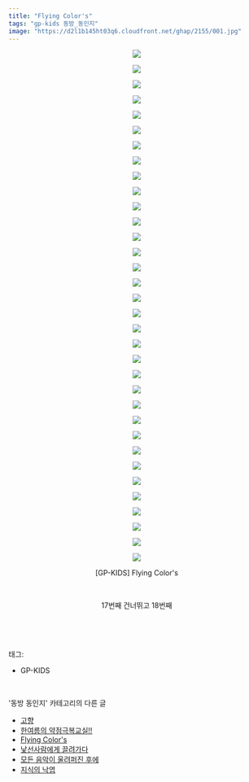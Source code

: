 ```yaml
---
title: "Flying Color's"
tags: "gp-kids 동방_동인지"
image: "https://d2l1b145ht03q6.cloudfront.net/ghap/2155/001.jpg"
---
```

<div class="article">
<p style="text-align: center; clear: none; float: none;"><img src="{{ site.imgserver1 }}/ghap/2155/001.jpg"/></p>
<p style="text-align: center; clear: none; float: none;"><img src="{{ site.imgserver1 }}/ghap/2155/002.jpg"/></p>
<p style="text-align: center; clear: none; float: none;"><img src="{{ site.imgserver1 }}/ghap/2155/003.jpg"/></p>
<p style="text-align: center; clear: none; float: none;"><img src="{{ site.imgserver1 }}/ghap/2155/004.jpg"/></p>
<p style="text-align: center; clear: none; float: none;"><img src="{{ site.imgserver1 }}/ghap/2155/005.jpg"/></p>
<p style="text-align: center; clear: none; float: none;"><img src="{{ site.imgserver1 }}/ghap/2155/006.jpg"/></p>
<p style="text-align: center; clear: none; float: none;"><img src="{{ site.imgserver1 }}/ghap/2155/007.jpg"/></p>
<p style="text-align: center; clear: none; float: none;"><img src="{{ site.imgserver1 }}/ghap/2155/008.jpg"/></p>
<p style="text-align: center; clear: none; float: none;"><img src="{{ site.imgserver1 }}/ghap/2155/009.jpg"/></p>
<p style="text-align: center; clear: none; float: none;"><img src="{{ site.imgserver1 }}/ghap/2155/010.jpg"/></p>
<p style="text-align: center; clear: none; float: none;"><img src="{{ site.imgserver1 }}/ghap/2155/011.jpg"/></p>
<p style="text-align: center; clear: none; float: none;"><img src="{{ site.imgserver1 }}/ghap/2155/012.jpg"/></p>
<p style="text-align: center; clear: none; float: none;"><img src="{{ site.imgserver1 }}/ghap/2155/013.jpg"/></p>
<p style="text-align: center; clear: none; float: none;"><img src="{{ site.imgserver1 }}/ghap/2155/014.jpg"/></p>
<p style="text-align: center; clear: none; float: none;"><img src="{{ site.imgserver1 }}/ghap/2155/015.jpg"/></p>
<p style="text-align: center; clear: none; float: none;"><img src="{{ site.imgserver1 }}/ghap/2155/016.jpg"/></p>
<p style="text-align: center; clear: none; float: none;"><img src="{{ site.imgserver1 }}/ghap/2155/017.jpg"/></p>
<p style="text-align: center; clear: none; float: none;"><img src="{{ site.imgserver1 }}/ghap/2155/018.jpg"/></p>
<p style="text-align: center; clear: none; float: none;"><img src="{{ site.imgserver1 }}/ghap/2155/019.jpg"/></p>
<p style="text-align: center; clear: none; float: none;"><img src="{{ site.imgserver1 }}/ghap/2155/020.jpg"/></p>
<p style="text-align: center; clear: none; float: none;"><img src="{{ site.imgserver1 }}/ghap/2155/021.jpg"/></p>
<p style="text-align: center; clear: none; float: none;"><img src="{{ site.imgserver1 }}/ghap/2155/022.jpg"/></p>
<p style="text-align: center; clear: none; float: none;"><img src="{{ site.imgserver1 }}/ghap/2155/023.jpg"/></p>
<p style="text-align: center; clear: none; float: none;"><img src="{{ site.imgserver1 }}/ghap/2155/024.jpg"/></p>
<p style="text-align: center; clear: none; float: none;"><img src="{{ site.imgserver1 }}/ghap/2155/025.jpg"/></p>
<p style="text-align: center; clear: none; float: none;"><img src="{{ site.imgserver1 }}/ghap/2155/026.jpg"/></p>
<p style="text-align: center; clear: none; float: none;"><img src="{{ site.imgserver1 }}/ghap/2155/027.jpg"/></p>
<p style="text-align: center; clear: none; float: none;"><img src="{{ site.imgserver1 }}/ghap/2155/028.jpg"/></p>
<p style="text-align: center; clear: none; float: none;"><img src="{{ site.imgserver1 }}/ghap/2155/029.jpg"/></p>
<p style="text-align: center; clear: none; float: none;"><img src="{{ site.imgserver1 }}/ghap/2155/030.jpg"/></p>
<p style="text-align: center; clear: none; float: none;"><img src="{{ site.imgserver1 }}/ghap/2155/031.jpg"/></p>
<p style="text-align: center; clear: none; float: none;"><img src="{{ site.imgserver1 }}/ghap/2155/032.jpg"/></p>
<p style="text-align: center; clear: none; float: none;"><img src="{{ site.imgserver1 }}/ghap/2155/033.jpg"/></p>
<p style="text-align: center; clear: none; float: none;"><img src="{{ site.imgserver1 }}/ghap/2155/034.jpg"/></p>
<p style="text-align: center; clear: none; float: none;">[GP-KIDS] Flying Color's</p>
<p style="text-align: center; clear: none; float: none;"><br/></p>
<p style="text-align: center; clear: none; float: none;">17번째 건너뛰고 18번째</p>
<p><br/></p>
</div><br/>
<div class="tagTrail">
<p>태그: </p>
<ul>
<li>GP-KIDS</li>
</ul>
</div><br/>
<div class="another">
<p>'동방 동인지' 카테고리의 다른 글</p>
<ul>
<li><a href="/ghap_2159">고향</a></li>
<li><a href="/ghap_2156">한여름의 약점극복교실!!</a></li>
<li><a href="/ghap_2155">Flying Color's</a></li>
<li><a href="/ghap_2154">낯선사람에게 끌려가다</a></li>
<li><a href="/ghap_2153">모든 음악이 울려퍼진 후에</a></li>
<li><a href="/ghap_2152">지식의 낙엽</a></li>
</ul>
</div><br/>
<div class="cb_module cb_fluid">
<div class="cb_wrt cb_profile">
</div><!-- commentList close -->
</div><br/>

